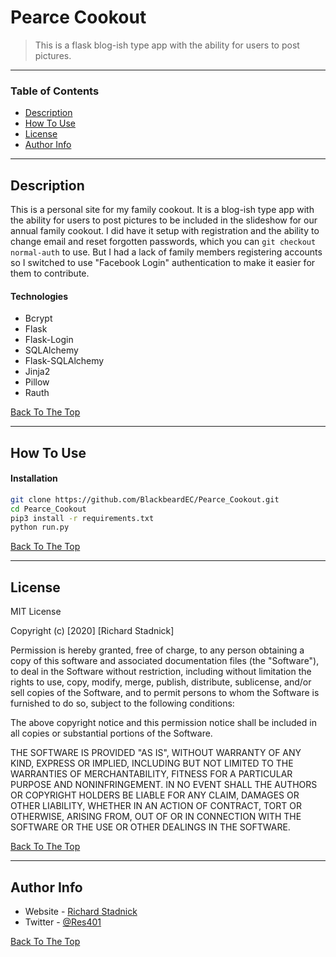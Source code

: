 # Pearce Cookout

> This is a flask blog-ish type app with the ability for users to post pictures.

---

### Table of Contents


- [Description](#description)
- [How To Use](#how-to-use)
- [License](#license)
- [Author Info](#author-info)

---

## Description

This is a personal site for my family cookout. It is a blog-ish type app with the ability for users to post pictures to be included in the slideshow for our annual family cookout. I did have it setup with registration and the ability to change email and reset forgotten passwords, which you can ```git checkout normal-auth``` to use. But I had a lack of family members registering accounts so I switched to use "Facebook Login" authentication to make it easier for them to contribute.

#### Technologies

- Bcrypt
- Flask
- Flask-Login
- SQLAlchemy
- Flask-SQLAlchemy
- Jinja2
- Pillow
- Rauth

[Back To The Top](#pearce-cookout)

---

## How To Use

#### Installation

```bash
git clone https://github.com/BlackbeardEC/Pearce_Cookout.git
cd Pearce_Cookout
pip3 install -r requirements.txt
python run.py
```

[Back To The Top](#pearce-cookout)

---

## License

MIT License

Copyright (c) [2020] [Richard Stadnick]

Permission is hereby granted, free of charge, to any person obtaining a copy
of this software and associated documentation files (the "Software"), to deal
in the Software without restriction, including without limitation the rights
to use, copy, modify, merge, publish, distribute, sublicense, and/or sell
copies of the Software, and to permit persons to whom the Software is
furnished to do so, subject to the following conditions:

The above copyright notice and this permission notice shall be included in all
copies or substantial portions of the Software.

THE SOFTWARE IS PROVIDED "AS IS", WITHOUT WARRANTY OF ANY KIND, EXPRESS OR
IMPLIED, INCLUDING BUT NOT LIMITED TO THE WARRANTIES OF MERCHANTABILITY,
FITNESS FOR A PARTICULAR PURPOSE AND NONINFRINGEMENT. IN NO EVENT SHALL THE
AUTHORS OR COPYRIGHT HOLDERS BE LIABLE FOR ANY CLAIM, DAMAGES OR OTHER
LIABILITY, WHETHER IN AN ACTION OF CONTRACT, TORT OR OTHERWISE, ARISING FROM,
OUT OF OR IN CONNECTION WITH THE SOFTWARE OR THE USE OR OTHER DEALINGS IN THE
SOFTWARE.

[Back To The Top](#pearce-cookout)

---

## Author Info

- Website - [Richard Stadnick](https://rs401.com)
- Twitter - [@Res401](https://twitter.com/Res401)

[Back To The Top](#pearce-cookout)

